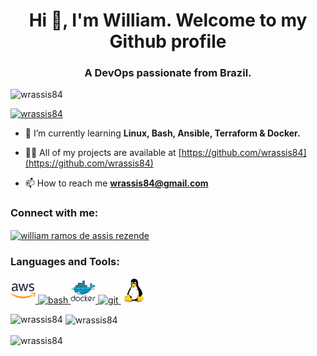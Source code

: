 <h1 align="center">Hi 👋, I'm William. Welcome to my Github profile</h1>
<h3 align="center">A DevOps passionate from Brazil.</h3>

<p align="left"> <img src="https://komarev.com/ghpvc/?username=wrassis84&label=Profile%20views&color=0e75b6&style=flat" alt="wrassis84" /> </p>

<p align="left"> <a href="https://github.com/ryo-ma/github-profile-trophy"><img src="https://github-profile-trophy.vercel.app/?username=wrassis84" alt="wrassis84" /></a> </p>

- 🌱 I’m currently learning **Linux, Bash, Ansible, Terraform & Docker.**

- 👨‍💻 All of my projects are available at [https://github.com/wrassis84](https://github.com/wrassis84)

- 📫 How to reach me **wrassis84@gmail.com**

<h3 align="left">Connect with me:</h3>
<p align="left">
<a href="https://linkedin.com/in/william ramos de assis rezende" target="blank"><img align="center" src="https://raw.githubusercontent.com/rahuldkjain/github-profile-readme-generator/master/src/images/icons/Social/linked-in-alt.svg" alt="william ramos de assis rezende" height="30" width="40" /></a>
</p>

<h3 align="left">Languages and Tools:</h3>
<p align="left"> <a href="https://aws.amazon.com" target="_blank" rel="noreferrer"> <img src="https://raw.githubusercontent.com/devicons/devicon/master/icons/amazonwebservices/amazonwebservices-original-wordmark.svg" alt="aws" width="40" height="40"/> </a> <a href="https://www.gnu.org/software/bash/" target="_blank" rel="noreferrer"> <img src="https://www.vectorlogo.zone/logos/gnu_bash/gnu_bash-icon.svg" alt="bash" width="40" height="40"/> </a> <a href="https://www.docker.com/" target="_blank" rel="noreferrer"> <img src="https://raw.githubusercontent.com/devicons/devicon/master/icons/docker/docker-original-wordmark.svg" alt="docker" width="40" height="40"/> </a> <a href="https://git-scm.com/" target="_blank" rel="noreferrer"> <img src="https://www.vectorlogo.zone/logos/git-scm/git-scm-icon.svg" alt="git" width="40" height="40"/> </a> <a href="https://www.linux.org/" target="_blank" rel="noreferrer"> <img src="https://raw.githubusercontent.com/devicons/devicon/master/icons/linux/linux-original.svg" alt="linux" width="40" height="40"/> </a> </p>

<p><img align="left" src="https://github-readme-stats.vercel.app/api/top-langs?username=wrassis84&show_icons=true&locale=en&layout=compact" alt="wrassis84" /></p>

<p>&nbsp;<img align="center" src="https://github-readme-stats.vercel.app/api?username=wrassis84&show_icons=true&locale=en" alt="wrassis84" /></p>

<p><img align="center" src="https://github-readme-streak-stats.herokuapp.com/?user=wrassis84&" alt="wrassis84" /></p>
